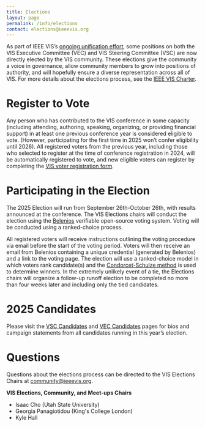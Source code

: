 ```yaml
---
title: Elections
layout: page
permalink: /info/elections
contact: elections@ieeevis.org
---
```


As part of IEEE VIS’s [ongoing unification effort](http://ieeevis.org/year/2020/blog/things-are-changing-2021), some positions on both the VIS Executive Committee (VEC) and VIS Steering Committee (VSC) are now directly elected by the VIS community. These elections give the community a voice in governance, allow community members to grow into positions of authority, and will hopefully ensure a diverse representation across all of VIS. For more details about the elections process, see the [IEEE VIS Charter](/governance/IEEE-governance-structure).

# Register to Vote
Any person who has contributed to the VIS conference in some capacity (including attending, authoring, speaking, organizing, or providing financial support) in at least one previous conference year is considered eligible to vote. (However, participating for the first time in 2025 won’t confer eligibility until 2026). All registered voters from the previous year, including those who selected to register at the time of conference registration in 2024, will be automatically registered to vote, and new eligible voters can register by completing the [VIS voter registration form](https://forms.gle/3xnqRZVbBpzCWPEo7).

# Participating in the Election
The 2025 Election will run from September 26th-October 26th, with results announced at the conference. The VIS Elections chairs will conduct the election using the [Belenios](https://www.belenios.org/) verifiable open-source voting system. Voting will be conducted using a ranked-choice process. 

All registered voters will receive instructions outlining the voting procedure via email before the start of the voting period. Voters will then receive an email from Belenios containing a unique credential (generated by Belenios) and a link to the voting page. The election will use a ranked-choice model in which voters rank candidate(s) and the [Condorcet-Schulze method](https://en.wikipedia.org/wiki/Schulze_method) is used to determine winners. In the extremely unlikely event of a tie, the Elections chairs will organize a follow-up runoff election to be completed no more than four weeks later and including only the tied candidates.

# 2025 Candidates
Please visit the [VSC Candidates](/year/2025/info/vsc-candidates) and [VEC Candidates](/year/2025/info/vec-candidates) pages for bios and campaign statements from all candidates running in this year’s election.

<!-- 
# Nominate a Candidate
The call to nominate candidates for both the VEC and VSC is now open, with **nominations due by June 1st**. To nominate a candidate, please complete the [VIS 2024 candidate nomination form](https://forms.gle/Le53ZXDHsymZB7Ne6). 
-->

# Questions
Questions about the elections process can be directed to the VIS Elections Chairs at [community@ieeevis.org](mailto:community@ieeevis.org).

**VIS Elections, Community, and Meet-ups Chairs**
* Isaac Cho (Utah State University)	
* Georgia Panagiotidou (King's College London)
* Kyle Hall 
